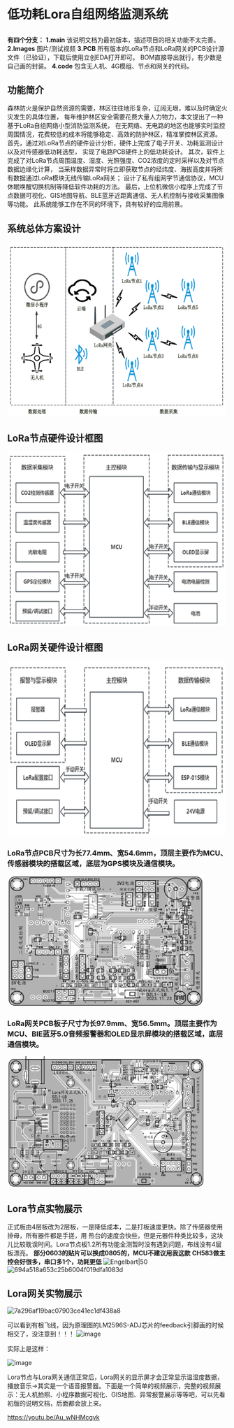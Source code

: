 
# 低功耗Lora自组网络监测系统

##
**有四个分支：**
**1.main**          该说明文档为最初版本，描述项目的相关功能不太完善。
**2.Images**        图片/测试视频
**3.PCB**           所有版本的LoRa节点和LoRa网关的PCB设计源文件（已验证），下载后使用立创EDA打开即可。
                    BOM直接导出就行，有少数是自己画的封装。
**4.code**          包含无人机、4G模组、节点和网关的代码。
##
## 功能简介
森林防火是保护自然资源的需要，林区往往地形复杂，辽阔无垠，难以及时确定火灾发生的具体位置，
每年维护林区安全需要花费大量人力物力，本文提出了一种基于LoRa自组网络小型消防监测系统，
在无网络、无电路的地区也能够实时监控周围情况，花费较低的成本将能够稳定、高效的防护林区，精准掌控林区资源。
首先，通过对LoRa节点的硬件设计分析，硬件上完成了电子开关、功耗监测设计以及对传感器低功耗选型，
实现了电路PCB硬件上的低功耗设计。
其次，软件上完成了对LoRa节点周围温度、湿度、光照强度、CO2浓度的定时采样以及对节点数据边缘化计算，
当采样数据异常时将立即获取节点的经纬度、海拔高度并将所有数据通过LoRa模块无线传输LoRa网关；
设计了私有组网字节通信协议，MCU休眠唤醒切换机制等降低软件功耗的方法。
最后，上位机微信小程序上完成了节点数据可视化、GIS地图导航、BLE蓝牙近距离通信、无人机控制与接收采集图像等功能。
此系统能够工作在不同的环境下，具有较好的应用前景。

##
## 系统总体方案设计

<img src="https://github.com/LB1222/LPC-LoRaN-MonitoringSystem/raw/Images/图片1.png" width="500" height="400" />

##  LoRa节点硬件设计框图
<img src="https://github.com/LB1222/LPC-LoRaN-MonitoringSystem/raw/Images/图片2.png" width="500" height="400" />

##   LoRa网关硬件设计框图

<img src="https://github.com/LB1222/LPC-LoRaN-MonitoringSystem/raw/Images/图片3.png" width="500" height="400" />

### LoRa节点PCB尺寸为长77.4mm、宽54.6mm，顶层主要作为MCU、传感器模块的搭载区域，底层为GPS模块及通信模块。
<img src="https://github.com/LB1222/LPC-LoRaN-MonitoringSystem/raw/Images/图片4.png" width="450" height="300" />

### LoRa网关PCB板子尺寸为长97.9mm、宽56.5mm。顶层主要作为MCU、BlE蓝牙5.0音频报警器和OLED显示屏模块的搭载区域，底层通信模块。
<img src="https://github.com/LB1222/LPC-LoRaN-MonitoringSystem/raw/Images/图片5.png" width="450" height="300" />

## Lora节点实物展示
  正式板由4层板改为2层板，一是降低成本，二是打板速度更快。除了传感器使用排母，所有器件都是手搓，用 热台的速度会快些，但是元器件种类比较多，这块儿比较耽误时间。Lora节点板1.2所有功能全测暂时没有遇到问题，布线没有4层板漂亮。
   **部分0603的贴片可以换成0805的，MCU不建议用我这款**
   **CH583做主控会好很多，串口多1个，功耗更低**
![Engelbart|50](https://github.com/LB1222/-Lora-/assets/126633339/c29866b7-c6a0-4070-aa3e-788a7c527a2d)
![694a518a653c25b6004f019dfa1083d](https://github.com/LB1222/-Lora-/assets/126633339/60263a39-fed9-4b76-8f5e-f4e7e3a1c5f3)

## Lora网关实物展示
![7a296af19bac07903ce41ec1df438a8](https://github.com/LB1222/-Lora-/assets/126633339/a441b06f-aa81-4f70-a873-71dbfaafd18a)

可以看到有根飞线，因为原理图的LM2596S-ADJ芯片的feedback引脚画的时候相交了，没注意到！！！
![image](https://github.com/LB1222/-Lora-/assets/126633339/ec732df0-e005-43f9-a85b-400ea6b55d3f)

实际上是这样：

![image](https://github.com/LB1222/-Lora-/assets/126633339/1b4ae15a-6b54-4bff-8a56-410d768e1075)

Lora节点与Lora网关通信正常后，Lora网关的显示屏才会正常显示温湿度数据，播放音乐->其实是一个语音报警器。下面是一个简单的视频展示，完整的视频展示：无人机拍照、小程序数据可视化、GIS地图、异常报警展示等等吧，可以先看初版的说明文档，后面都会放上来。

https://youtu.be/Au_wNHMcgvk









